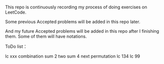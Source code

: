 This repo is continuously recording my process of doing exercises on LeetCode. 

Some previous Accepted problems will be added in this repo later.

And my future Accepted problems will be added in this repo after I finishing them. Some of them will have notations.


ToDo list：

lc xxx
combination sum 2
two sum 4
next permutation
lc 134
lc 99